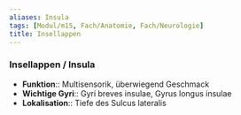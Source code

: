 ```yaml
---
aliases: Insula
tags: [Modul/m15, Fach/Anatomie, Fach/Neurologie]
title: Insellappen
---
```

### Insellappen / Insula
- **Funktion**:: Multisensorik, überwiegend Geschmack
- **Wichtige Gyri**:: Gyri breves insulae, Gyrus longus insulae
- **Lokalisation**:: Tiefe des Sulcus lateralis